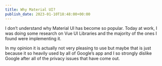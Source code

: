 ```yaml
---
title: Why Material UI?
publish_date: 2023-01-10T18:48:00+00:00
---
```


I don’t understand why Material UI has become so popular. Today at work, I was doing some research on Vue UI Libraries and the majority of the ones I found were implementing it. 

In my opinion it is actually not very pleasing to use but maybe that is just because it so heavily used by all of Google’s app and I so strongly dislike Google after all of the privacy issues that have come out. 
